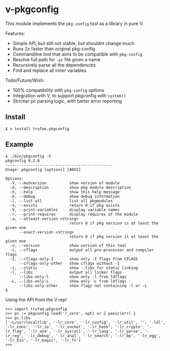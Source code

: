 v-pkgconfig
===========

This module implements the `pkg-config` tool as a library in pure V.

Features:

* Simple API, but still not stable, but shouldnt change much
* Runs 2x faster than original pkg-config
* Commandline tool that aims to be compatible with `pkg-config`
* Resolve full path for `.pc` file given a name
* Recursively parse all the dependencies
* Find and replace all inner variables

Todo/Future/Wish:

* 100% compatibility with `pkg-config` options
* Integration with V, to support pkgconfig with `system()`
* Strictier pc parsing logic, with better error reporting

Install
-------

```
$ v install trufae.pkgconfig
```

Example
-------

```
$ ./bin/pkgconfig -h
pkgconfig 0.2.0
-----------------------------------------------
Usage: pkgconfig [options] [ARGS]

Options:
  -V, --modversion          show version of module
  -d, --description         show pkg module description
  -h, --help                show this help message
  -D, --debug               show debug information
  -l, --list-all            list all pkgmodules
  -e, --exists              return 0 if pkg exists
  -V, --print-variables     display variable names
  -r, --print-requires      display requires of the module
  -a, --atleast-version <string>
                            return 0 if pkg version is at least the given one
      --exact-version <string>
                            return 0 if pkg version is at least the given one
  -v, --version             show version of this tool
  -c, --cflags              output all pre-processor and compiler flags
  -I, --cflags-only-I       show only -I flags from CFLAGS
      --cflags-only-other   show cflags without -I
  -s, --static              show --libs for static linking
  -l, --libs                output all linker flags
      --libs-only-l         show only -l from ldflags
  -L, --libs-only-L         show only -L from ldflags
      --libs-only-other     show flags not containing -l or -L
$
```

Using the API from the V repl

```
>>> import trufae.pkgconfig
>>> pc := pkgconfig.load('r_core', opt) or { panic(err) }
>>> pc.libs
['-L/usr/local/lib', '-lr_core', '-lr_config', '-lr_util', '', '-ldl', '-lr_cons', '-lr_io', '-lr_socket', '-lr_hash', '-lr_crypto', '-lr_flag', '-lr_asm', '-lr_syscall', '-lr_lang', '-lr_parse', '-lr_reg', '-lr_debug', '-lr_anal', '-lr_search', '-lr_bp', '-lr_egg', '-lr_bin', '-lr_magic', '-lr_fs']
>>>
```
